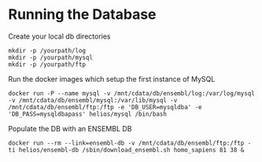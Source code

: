 Running the Database
====================

Create your local db directories

    mkdir -p /yourpath/log
    mkdir -p /yourpath/mysql
    mkdir -p /yourpath/ftp

Run the docker images which setup the first instance of MySQL

    docker run -P --name mysql -v /mnt/cdata/db/ensembl/log:/var/log/mysql -v /mnt/cdata/db/ensembl/mysql:/var/lib/mysql -v /mnt/cdata/db/ensembl/ftp:/ftp -e 'DB_USER=mysqldba' -e 'DB_PASS=mysqldbapass' helios/mysql /bin/bash


Populate the DB with an ENSEMBL DB

    docker run --rm --link=ensembl-db -v /mnt/cdata/db/ensembl/ftp:/ftp -ti helios/ensembl-db /sbin/download_ensembl.sh homo_sapiens 81 38 &
